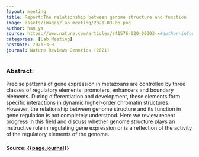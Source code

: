 ```yaml
---
layout: meeting
title: Report:The relationship between genome structure and function
image: assets/images/lab_meeting/2021-03-06.png
author: han_ys
source: https://www.nature.com/articles/s41576-020-00303-x#author-information
categories: [Lab Meeting]
hostDate: 2021-3-9
journal: Nature Reviews Genetics (2021)
---
```

### Abstract:
Precise patterns of gene expression in metazoans are controlled by three classes of regulatory elements: promoters, enhancers and boundary elements. During differentiation and development, these elements form specific interactions in dynamic higher-order chromatin structures. However, the relationship between genome structure and its function in gene regulation is not completely understood. Here we review recent progress in this field and discuss whether genome structure plays an instructive role in regulating gene expression or is a reflection of the activity of the regulatory elements of the genome.

#### Source: [{{page.journal}}]({{page.source}})
